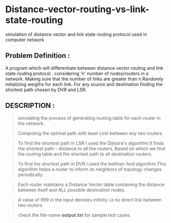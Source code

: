 # Distance-vector-routing-vs-link-state-routing
simulation of distance vector and link state routing protocol used in computer network

## Problem Definition :

A program which will differentiate between distance vector routing and link state routing protocol . considering 'n' number of nodes/routers in a network. Making  sure that the number of links are greater than n.Randomly initializing weigths for each link. For any source and destination finding the shortest path chosen by DVR and LSR.

## DESCRIPTION :
  
> simulating the process of generating routing table for each router in the network.
	
> Computing the optimal path with least cost between any two routers.

> To find the shortest path in LSR I used the Dijkstra's algorithm.It finds the shortest path – distance to all the routers,      Based on which we find the routing table and the shortest path to all destination routers.

> To find the shortest path in DVR I used the bellmen ford algorithm.This algorithm helps a router to inform its neighbors of     topology changes periodically.

> Each router maintains a Distance Vector table containing the distance between itself and ALL possible destination nodes.  

> A value of 999 in the input denotes  infinity i.e no direct link between two routers. 

> check the file-name **output.txt** for sample test cases.
